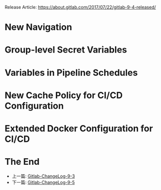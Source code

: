 Release Article: https://about.gitlab.com/2017/07/22/gitlab-9-4-released/

# New Navigation
# Group-level Secret Variables 
# Variables in Pipeline Schedules 
# New Cache Policy for CI/CD Configuration 
# Extended Docker Configuration for CI/CD 

# The End

 - 上一篇: [Gitlab-ChangeLog-9-3](https://github.com/yidinghan/blog/blob/master/Gitlab-ChangeLog-9-3.md)
 - 下一篇: [Gitlab-ChangeLog-9-5](https://github.com/yidinghan/blog/blob/master/Gitlab-ChangeLog-9-5.md)
